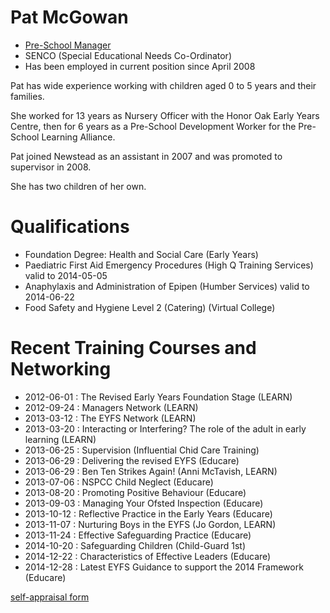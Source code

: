 # Pat McGowan #

* [Pre-School Manager](20131223-Job_Description-Pre-school_Manager.pdf)
* SENCO (Special Educational Needs Co-Ordinator)
* Has been employed in current position since April 2008

Pat has wide experience working with children aged 0 to 5 years and their families.

She worked for 13 years as Nursery Officer with the Honor Oak Early Years Centre,
then for 6 years as a Pre-School Development Worker for the Pre-School Learning Alliance.

Pat joined Newstead as an assistant in 2007 and was promoted to supervisor in 2008.

She has two children of her own.

# Qualifications #

* Foundation Degree: Health and Social Care (Early Years)
* Paediatric First Aid Emergency Procedures (High Q Training Services) valid to 2014-05-05
* Anaphylaxis and Administration of Epipen (Humber Services) valid to 2014-06-22
* Food Safety and Hygiene Level 2 (Catering) (Virtual College)

# Recent Training Courses and Networking #

* 2012-06-01 : The Revised Early Years Foundation Stage (LEARN)
* 2012-09-24 : Managers Network (LEARN)
* 2013-03-12 : The EYFS Network (LEARN)
* 2013-03-20 : Interacting or Interfering? The role of the adult in early learning (LEARN)
* 2013-06-25 : Supervision (Influential Chid Care Training)
* 2013-06-29 : Delivering the revised EYFS (Educare)
* 2013-06-29 : Ben Ten Strikes Again! (Anni McTavish, LEARN)
* 2013-07-06 : NSPCC Child Neglect (Educare)
* 2013-08-20 : Promoting Positive Behaviour (Educare)
* 2013-09-03 : Managing Your Ofsted Inspection (Educare)
* 2013-10-12 : Reflective Practice in the Early Years (Educare)
* 2013-11-07 : Nurturing Boys in the EYFS (Jo Gordon, LEARN)
* 2013-11-24 : Effective Safeguarding Practice (Educare)
* 2014-10-20 : Safeguarding Children (Child-Guard 1st)
* 2014-12-22 : Characteristics of Effective Leaders (Educare)
* 2014-12-28 : Latest EYFS Guidance to support the 2014 Framework (Educare)


[self-appraisal form](/staff/20141201-Appraisal_Form-Pre_School_Manager-Pat_McGowan.pdf)
